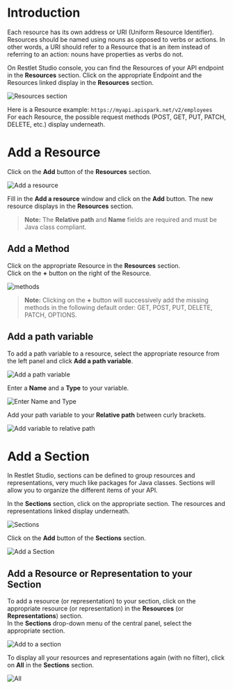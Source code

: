# Introduction

Each resource has its own address or URI (Uniform Resource Identifier). Resources should be named using nouns as opposed to verbs or actions. In other words, a URI should refer to a Resource that is an item instead of referring to an action: nouns have properties as verbs do not.  

On Restlet Studio console, you can find the Resources of your API endpoint in the **Resources** section. Click on the appropriate Endpoint and the Resources linked display in the **Resources** section.

![Resources section](images/resources-section.jpg "Resources section")

Here is a Resource example: `https://myapi.apispark.net/v2/employees`  
For each Resource, the possible request methods (POST, GET, PUT, PATCH, DELETE, etc.) display underneath.

# Add a Resource

Click on the **Add** button of the **Resources** section.

![Add a resource](images/add-resource.jpg "Add a resource")

Fill in the **Add a resource** window and click on the **Add** button. The new resource displays in the **Resources** section.

>**Note:** The **Relative path** and **Name** fields are required and must be Java class compliant.

## Add a Method

Click on the appropriate Resource in the **Resources** section.  
Click on the **+** button on the right of the Resource.

![methods](images/methods.jpg "methods")

>**Note:** Clicking on the **+** button will successively add the missing methods in the following default order: GET, POST, PUT, DELETE, PATCH, OPTIONS.

## <a class="anchor" name="path-variable"></a>Add a path variable

To add a path variable to a resource, select the appropriate resource from the left panel and click **Add a path variable**.  

![Add a path variable](images/add-path-variable.jpg "Add a path variable")

Enter a **Name** and a **Type** to your variable.  

![Enter Name and Type](images/enter-path-variable.jpg "Enter Name and Type")

Add your path variable to your **Relative path** between curly brackets.

![Add variable to relative path](images/add-path-variable-to-relative-path.jpg "Add variable to relative path")



# Add a Section

In Restlet Studio, sections can be defined to group resources and representations, very much like packages for Java classes. Sections will allow you to organize the different items of your API.

In the **Sections** section, click on the appropriate section. The resources and representations linked display underneath.

![Sections](images/sections.jpg "Sections")

Click on the **Add** button of the **Sections** section.

![Add a Section](images/add-section.jpg "Add a Section")

## Add a Resource or Representation to your Section

To add a resource (or representation) to your section, click on the appropriate resource (or representation) in the **Resources** (or **Representations**) section.  
In the **Sections** drop-down menu of the central panel, select the appropriate section.

![Add to a section](images/add-to-a-section.jpg "Add to a section")

To display all your resources and representations again (with no filter), click on **All** in the **Sections** section.

![All](images/all.jpg "All")
